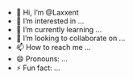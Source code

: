- 👋 Hi, I’m @Laxxent
- 👀 I’m interested in ...
- 🌱 I’m currently learning ...
- 💞️ I’m looking to collaborate on ...
- 📫 How to reach me ...
- 😄 Pronouns: ...
- ⚡ Fun fact: ...

<!---
Laxxent/Laxxent is a ✨ special ✨ repository because its `README.md` (this file) appears on your GitHub profile.
You can click the Preview link to take a look at your changes.
--->

